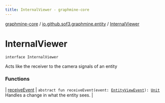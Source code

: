 ```yaml
---
title: InternalViewer - graphmine-core
---
```


[graphmine-core](../../index.html) / [io.github.sof3.graphmine.entity](../index.html) / [InternalViewer](./index.html)

# InternalViewer

`interface InternalViewer`

Acts like the receiver to the camera signals of an entity

### Functions

| [receiveEvent](receive-event.html) | `abstract fun receiveEvent(event: `[`EntityViewEvent`](../-entity-view-event.html)`): `[`Unit`](https://kotlinlang.org/api/latest/jvm/stdlib/kotlin/-unit/index.html)<br>Handles a change in what the entity sees. |

